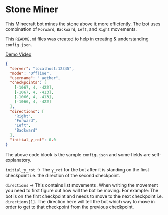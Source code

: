 # Stone Miner

This Minecraft bot mines the stone above it more efficiently. The bot uses combination of `Forward`, `Backward`, 
`Left`, and `Right` movements.

This `README.md` files was created to help in creating & understanding `config.json`.

[Demo Video](https://www.youtube.com/watch?v=oG_ljRwTT8k)

```json
{
  "server": "localhost:12345",
  "mode": "Offline",
  "username": "_aether",
  "checkpoints": [
    [-1067, 4, -422],
    [-1067, 4, -413],
    [-1066, 4, -413],
    [-1066, 4, -422]
  ],
  "directions": [
    "Right",
    "Forward",
    "Left",
    "Backward"
  ],
  "initial_y_rot": 0.0
}
```

The above code block is the sample `config.json` and some fields are self-explanatory.

`initial_y_rot` -> The `y_rot` for the bot after it is standing on the first checkpoint i.e. the direction of the 
second checkpoint.

`directions` -> This contains list movements. When writing the movement you need to first figure out how will the bot 
be moving. For example: The bot is on the first checkpoint and needs to move to the next checkpoint i.e. 
`directions[1]`. The direction here will tell the bot which way to move in order to get to that checkpoint from the 
previous checkpoint.
